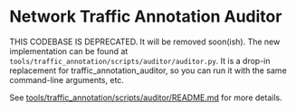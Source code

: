 # Network Traffic Annotation Auditor

THIS CODEBASE IS DEPRECATED. It will be removed soon(ish). The new
implementation can be found at `tools/traffic_annotation/scripts/auditor/auditor.py`. It
is a drop-in replacement for traffic_annotation_auditor, so you can run it with
the same command-line arguments, etc.

<!-- TODO(crbug.com/1119417): Remove t_a_auditor-related code after enough
     time running auditor.py by default (to ensure it's relatively bug-free).
  -->

See
[tools/traffic_annotation/scripts/auditor/README.md](/tools/traffic_annotation/scripts/auditor/README.md)
for more details.
